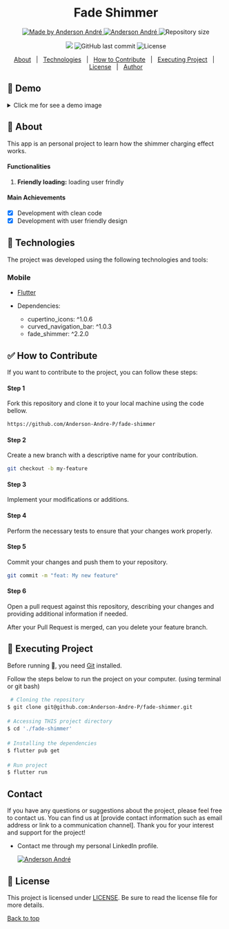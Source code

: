 <h1 align="center">Fade Shimmer</h1>

<p align="center">
  <a href="https://github.com/Anderson-Andre-P/fade-shimmer">
    <img alt="Made by Anderson André" src="https://img.shields.io/badge/-Github-6615F5?style=for-the-badge&logo=Github&logoColor=white&link=https://github.com/Anderson-Andre-P" />
  </a>
  <a href="https://www.linkedin.com/in/anderson-andre-pereira/">
      <img alt="Anderson André" src="https://img.shields.io/badge/-Anderson%20André-6615F5?style=for-the-badge&logo=Linkedin&logoColor=white" />
   </a>
  <img alt="Repository size" src="https://img.shields.io/github/repo-size/Anderson-Andre-P/fade-shimmer?style=for-the-badge&label=Repo%20Size:&labelColor=6615F5&color=6615F5">
  </p>

  <p align="center">
    <img src="https://img.shields.io/badge/fade_shimmer-05.10.23-6615F5?style=for-the-badge&labelColor=6615F5">
    <img alt="GitHub last commit" src="https://img.shields.io/github/last-commit/Anderson-Andre-P/fade-shimmer?style=for-the-badge&label=last%20commit:&labelColor=6615F5&color=6615F5">
    <img alt="License" src="https://img.shields.io/badge/license-MIT-6615F5?style=for-the-badge&labelColor=6615F5&color=6615F5">
</p>

<p align="center">
  <a href="#dart-about">About</a> &#xa0; | &#xa0; 
  <a href="#rocket-technologies">Technologies</a> &#xa0; | &#xa0;
  <a href="#white_check_mark-how-to-contribute">How to Contribute</a> &#xa0; | &#xa0;
  <a href="#checkered_flag-executing-project">Executing Project</a> &#xa0; | &#xa0;
  <a href="#memo-license">License</a> &#xa0; | &#xa0;
  <a href="https://github.com/Anderson-Andre-P" target="_blank">Author</a>
</p>

## :link: Demo

<details>

<summary>Click me for see a demo image</summary>
<div align="center" style="width: 200px;">

![Shimmer Effect](/shimmer_effect.gif)

</div>

</details>

## :dart: About

This app is an personal project to learn how the shimmer charging effect works.

#### Functionalities

1. **Friendly loading:** loading user frindly

#### Main Achievements

- [x] Development with clean code
- [x] Development with user friendly design

## :rocket: Technologies

The project was developed using the following technologies and tools:

### Mobile

- [Flutter](https://flutter.dev/)

- Dependencies:

  - cupertino_icons: ^1.0.6
  - curved_navigation_bar: ^1.0.3
  - fade_shimmer: ^2.2.0

## :white_check_mark: How to Contribute

If you want to contribute to the project, you can follow these steps:

#### Step 1

Fork this repository and clone it to your local machine using the code bellow.

```bash
https://github.com/Anderson-Andre-P/fade-shimmer
```

#### Step 2

Create a new branch with a descriptive name for your contribution.

```bash
git checkout -b my-feature
```

#### Step 3

Implement your modifications or additions.

#### Step 4

Perform the necessary tests to ensure that your changes work properly.

#### Step 5

Commit your changes and push them to your repository.

```bash
git commit -m "feat: My new feature"
```

#### Step 6

Open a pull request against this repository, describing your changes and providing additional information if needed.

After your Pull Request is merged, can you delete your feature branch.

## :checkered_flag: Executing Project

Before running :checkered_flag:, you need [Git](https://git-scm.com) installed.

Follow the steps below to run the project on your computer. (using terminal or git bash)

```bash
 # Cloning the repository
$ git clone git@github.com:Anderson-Andre-P/fade-shimmer.git

# Accessing THIS project directory
$ cd './fade-shimmer'

# Installing the dependencies
$ flutter pub get

# Run project
$ flutter run
```

## Contact

If you have any questions or suggestions about the project, please feel free to contact us. You can find us at [provide contact information such as email address or link to a communication channel]. Thank you for your interest and support for the project!

- Contact me through my personal LinkedIn profile.

  <a href="https://www.linkedin.com/in/anderson-andre-pereira/">
  <img alt="Anderson André" src="https://img.shields.io/badge/-Anderson%20André-6615F5?style=for-the-badge&logo=Linkedin&logoColor=white" />
  </a>

<!-- &#xa0; -->

## :memo: License

This project is licensed under [LICENSE](LICENSE.md). Be sure to read the license file for more details.

<a href="#top">Back to top</a>
